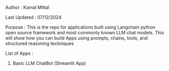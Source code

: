 Author : Kamal Mittal

Last Updated : 07/12/2024

Purpose : This is the repo for applications built using Langchain python open source framework and most commonly known LLM chat models. This will show how you can build Apps using prompts, chains, tools, and structured reasoning techniques

List of Apps : 
1) Basic LLM ChatBot (Streamlit App) 
